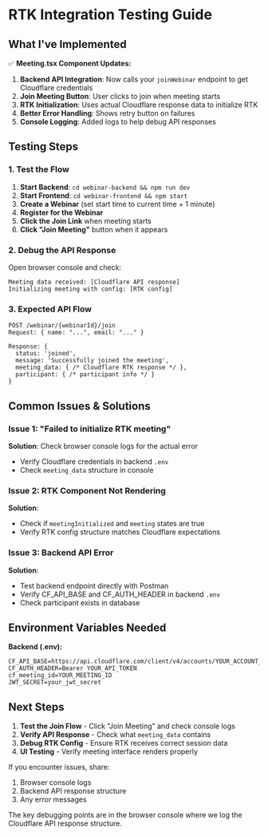 # RTK Integration Testing Guide

## What I've Implemented

✅ **Meeting.tsx Component Updates:**
1. **Backend API Integration**: Now calls your `joinWebinar` endpoint to get Cloudflare credentials
2. **Join Meeting Button**: User clicks to join when meeting starts
3. **RTK Initialization**: Uses actual Cloudflare response data to initialize RTK
4. **Better Error Handling**: Shows retry button on failures
5. **Console Logging**: Added logs to help debug API responses

## Testing Steps

### 1. Test the Flow
1. **Start Backend**: `cd webinar-backend && npm run dev`
2. **Start Frontend**: `cd webinar-frontend && npm start`
3. **Create a Webinar** (set start time to current time + 1 minute)
4. **Register for the Webinar**
5. **Click the Join Link** when meeting starts
6. **Click "Join Meeting"** button when it appears

### 2. Debug the API Response
Open browser console and check:
```
Meeting data received: [Cloudflare API response]
Initializing meeting with config: [RTK config]
```

### 3. Expected API Flow
```
POST /webinar/{webinarId}/join
Request: { name: "...", email: "..." }

Response: {
  status: 'joined',
  message: 'Successfully joined the meeting',
  meeting_data: { /* Cloudflare RTK response */ },
  participant: { /* participant info */ }
}
```

## Common Issues & Solutions

### Issue 1: "Failed to initialize RTK meeting"
**Solution**: Check browser console logs for the actual error
- Verify Cloudflare credentials in backend `.env`
- Check `meeting_data` structure in console

### Issue 2: RTK Component Not Rendering  
**Solution**: 
- Check if `meetingInitialized` and `meeting` states are true
- Verify RTK config structure matches Cloudflare expectations

### Issue 3: Backend API Error
**Solution**:
- Test backend endpoint directly with Postman
- Verify CF_API_BASE and CF_AUTH_HEADER in backend `.env`
- Check participant exists in database

## Environment Variables Needed

**Backend (.env):**
```
CF_API_BASE=https://api.cloudflare.com/client/v4/accounts/YOUR_ACCOUNT_ID
CF_AUTH_HEADER=Bearer YOUR_API_TOKEN
cf_meeting_id=YOUR_MEETING_ID
JWT_SECRET=your_jwt_secret
```

## Next Steps

1. **Test the Join Flow** - Click "Join Meeting" and check console logs
2. **Verify API Response** - Check what `meeting_data` contains
3. **Debug RTK Config** - Ensure RTK receives correct session data
4. **UI Testing** - Verify meeting interface renders properly

If you encounter issues, share:
1. Browser console logs
2. Backend API response structure
3. Any error messages

The key debugging points are in the browser console where we log the Cloudflare API response structure.
